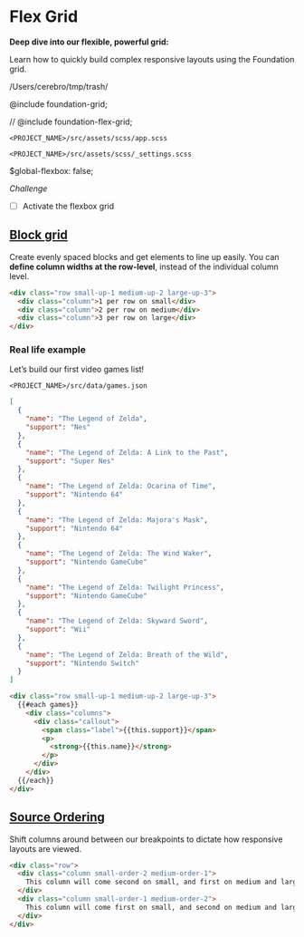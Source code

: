 # Flex Grid

**Deep dive into our flexible, powerful grid:**

Learn how to quickly build complex responsive layouts using the Foundation grid.

/Users/cerebro/tmp/trash/

@include foundation-grid;

// @include foundation-flex-grid;

`<PROJECT_NAME>/src/assets/scss/app.scss`

`<PROJECT_NAME>/src/assets/scss/_settings.scss`

$global-flexbox: false;

_Challenge_

* [ ] Activate the flexbox grid

## [Block grid](http://foundation.zurb.com/sites/docs/flex-grid.html#block-grids)

Create evenly spaced blocks and get elements to line up easily. You can **define column widths at the row-level**, instead of the individual column level.

```html
<div class="row small-up-1 medium-up-2 large-up-3">
  <div class="column">1 per row on small</div>
  <div class="column">2 per row on medium</div>
  <div class="column">3 per row on large</div>
</div>
```


### Real life example

Let’s build our first video games list!

`<PROJECT_NAME>/src/data/games.json`


~~~json
[
  {
    "name": "The Legend of Zelda",
    "support": "Nes"
  },
  {
    "name": "The Legend of Zelda: A Link to the Past",
    "support": "Super Nes"
  },
  {
    "name": "The Legend of Zelda: Ocarina of Time",
    "support": "Nintendo 64"
  },
  {
    "name": "The Legend of Zelda: Majora's Mask",
    "support": "Nintendo 64"
  },
  {
    "name": "The Legend of Zelda: The Wind Waker",
    "support": "Nintendo GameCube"
  },
  {
    "name": "The Legend of Zelda: Twilight Princess",
    "support": "Nintendo GameCube"
  },
  {
    "name": "The Legend of Zelda: Skyward Sword",
    "support": "Wii"
  },
  {
    "name": "The Legend of Zelda: Breath of the Wild",
    "support": "Nintendo Switch"
  }
]
~~~

~~~html
<div class="row small-up-1 medium-up-2 large-up-3">
  {{#each games}}
    <div class="columns">
      <div class="callout">
        <span class="label">{{this.support}}</span>
        <p>
          <strong>{{this.name}}</strong>
        </p>
      </div>
    </div>
  {{/each}}
</div>

~~~


## [Source Ordering](http://foundation.zurb.com/sites/docs/flex-grid.html#source-ordering)

Shift columns around between our breakpoints to dictate how responsive layouts are viewed.


~~~html
<div class="row">
  <div class="column small-order-2 medium-order-1">
    This column will come second on small, and first on medium and larger.
  </div>
  <div class="column small-order-1 medium-order-2">
    This column will come first on small, and second on medium and larger.
  </div>
</div>
~~~

